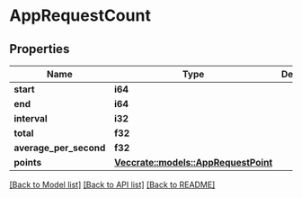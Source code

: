# AppRequestCount

## Properties

Name | Type | Description | Notes
------------ | ------------- | ------------- | -------------
**start** | **i64** |  | 
**end** | **i64** |  | 
**interval** | **i32** |  | 
**total** | **f32** |  | 
**average_per_second** | **f32** |  | 
**points** | [**Vec<crate::models::AppRequestPoint>**](AppRequestPoint.md) |  | 

[[Back to Model list]](../README.md#documentation-for-models) [[Back to API list]](../README.md#documentation-for-api-endpoints) [[Back to README]](../README.md)


